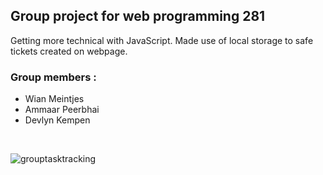 <h2>Group project for web programming 281</h2>
<p>
Getting more technical with JavaScript. 
Made use of local storage to safe tickets created on webpage.
</p>

<h3>Group members :  </h3>
<ul>
  <li> Wian Meintjes </li>  
  <li>Ammaar Peerbhai </li> 
  <li>Devlyn Kempen</li>
</ul>
<br>

![grouptasktracking](https://user-images.githubusercontent.com/64956298/189072095-106b2591-0508-477b-9472-4966203cadf8.JPG)
